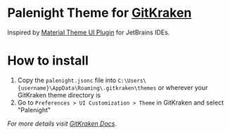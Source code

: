 # Palenight Theme for [GitKraken](https://www.gitkraken.com/)

Inspired by [Material Theme UI Plugin](https://material-theme.com/) for JetBrains IDEs.

# How to install

1. Copy the `palenight.jsonc` file into `C:\Users\{username}\AppData\Roaming\.gitkraken\themes` or wherever your GitKraken theme directory is
1. Go to `Preferences > UI Customization > Theme` in GitKraken and select "Palenight"

*For more details visit [GitKraken Docs](https://support.gitkraken.com/start-here/themes/).*